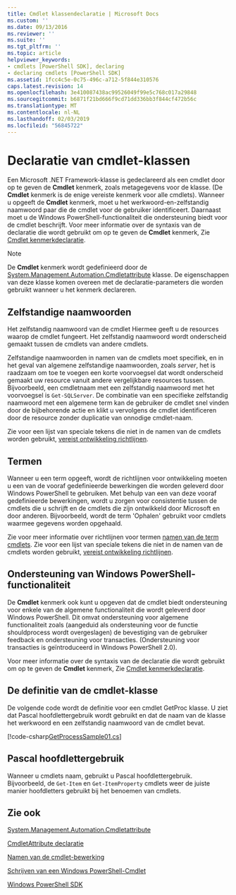 ```yaml
---
title: Cmdlet klassendeclaratie | Microsoft Docs
ms.custom: ''
ms.date: 09/13/2016
ms.reviewer: ''
ms.suite: ''
ms.tgt_pltfrm: ''
ms.topic: article
helpviewer_keywords:
- cmdlets [PowerShell SDK], declaring
- declaring cmdlets [PowerShell SDK]
ms.assetid: 1fcc4c5e-0c75-496c-a712-5f844e310576
caps.latest.revision: 14
ms.openlocfilehash: 3e410087438ac99526049f99e5c768c017a29848
ms.sourcegitcommit: b6871f21bd666f9cd71dd336bb3f844cf472b56c
ms.translationtype: MT
ms.contentlocale: nl-NL
ms.lasthandoff: 02/03/2019
ms.locfileid: "56845722"
---
```

# <a name="cmdlet-class-declaration"></a>Declaratie van cmdlet-klassen

Een Microsoft .NET Framework-klasse is gedeclareerd als een cmdlet door op te geven de **Cmdlet** kenmerk, zoals metagegevens voor de klasse. (De **Cmdlet** kenmerk is de enige vereiste kenmerk voor alle cmdlets). Wanneer u opgeeft de **Cmdlet** kenmerk, moet u het werkwoord-en-zelfstandig naamwoord paar die de cmdlet voor de gebruiker identificeert. Daarnaast moet u de Windows PowerShell-functionaliteit die ondersteuning biedt voor de cmdlet beschrijft. Voor meer informatie over de syntaxis van de declaratie die wordt gebruikt om op te geven de **Cmdlet** kenmerk, Zie [Cmdlet kenmerkdeclaratie](./cmdlet-attribute-declaration.md).

> [!NOTE]
> De **Cmdlet** kenmerk wordt gedefinieerd door de [System.Management.Automation.Cmdletattribute](/dotnet/api/System.Management.Automation.CmdletAttribute) klasse. De eigenschappen van deze klasse komen overeen met de declaratie-parameters die worden gebruikt wanneer u het kenmerk declareren.

## <a name="nouns"></a>Zelfstandige naamwoorden

Het zelfstandig naamwoord van de cmdlet Hiermee geeft u de resources waarop de cmdlet fungeert. Het zelfstandig naamwoord wordt onderscheid gemaakt tussen de cmdlets van andere cmdlets.

Zelfstandige naamwoorden in namen van de cmdlets moet specifiek, en in het geval van algemene zelfstandige naamwoorden, zoals *server*, het is raadzaam om toe te voegen een korte voorvoegsel dat wordt onderscheid gemaakt uw resource vanuit andere vergelijkbare resources tussen. Bijvoorbeeld, een cmdletnaam met een zelfstandig naamwoord met het voorvoegsel is `Get-SQLServer`. De combinatie van een specifieke zelfstandig naamwoord met een algemene term kan de gebruiker de cmdlet snel vinden door de bijbehorende actie en klikt u vervolgens de cmdlet identificeren door de resource zonder duplicatie van onnodige cmdlet-naam.

Zie voor een lijst van speciale tekens die niet in de namen van de cmdlets worden gebruikt, [vereist ontwikkeling richtlijnen](./required-development-guidelines.md).

## <a name="verbs"></a>Termen

Wanneer u een term opgeeft, wordt de richtlijnen voor ontwikkeling moeten u een van de vooraf gedefinieerde bewerkingen die worden geleverd door Windows PowerShell te gebruiken. Met behulp van een van deze vooraf gedefinieerde bewerkingen, wordt u zorgen voor consistentie tussen de cmdlets die u schrijft en de cmdlets die zijn ontwikkeld door Microsoft en door anderen. Bijvoorbeeld, wordt de term 'Ophalen' gebruikt voor cmdlets waarmee gegevens worden opgehaald.

Zie voor meer informatie over richtlijnen voor termen [namen van de term cmdlets](./approved-verbs-for-windows-powershell-commands.md). Zie voor een lijst van speciale tekens die niet in de namen van de cmdlets worden gebruikt, [vereist ontwikkeling richtlijnen](./required-development-guidelines.md).

## <a name="supporting-windows-powershell-functionality"></a>Ondersteuning van Windows PowerShell-functionaliteit

De **Cmdlet** kenmerk ook kunt u opgeven dat de cmdlet biedt ondersteuning voor enkele van de algemene functionaliteit die wordt geleverd door Windows PowerShell. Dit omvat ondersteuning voor algemene functionaliteit zoals (aangeduid als ondersteuning voor de functie shouldprocess wordt overgeslagen) de bevestiging van de gebruiker feedback en ondersteuning voor transacties. (Ondersteuning voor transacties is geïntroduceerd in Windows PowerShell 2.0).

Voor meer informatie over de syntaxis van de declaratie die wordt gebruikt om op te geven de **Cmdlet** kenmerk, Zie [Cmdlet kenmerkdeclaratie](./cmdlet-attribute-declaration.md).

## <a name="cmdlet-class-definition"></a>De definitie van de cmdlet-klasse

De volgende code wordt de definitie voor een cmdlet GetProc klasse. U ziet dat Pascal hoofdlettergebruik wordt gebruikt en dat de naam van de klasse het werkwoord en een zelfstandig naamwoord van de cmdlet bevat.

[!code-csharp[GetProcessSample01.cs](../../powershell-sdk-samples/SDK-2.0/csharp/GetProcessSample01/GetProcessSample01.cs#L33-L34 "GetProcessSample01.cs")]

## <a name="pascal-casing"></a>Pascal hoofdlettergebruik

Wanneer u cmdlets naam, gebruikt u Pascal hoofdlettergebruik. Bijvoorbeeld, de `Get-Item` en `Get-ItemProperty` cmdlets weer de juiste manier hoofdletters gebruikt bij het benoemen van cmdlets.

## <a name="see-also"></a>Zie ook

[System.Management.Automation.Cmdletattribute](/dotnet/api/System.Management.Automation.CmdletAttribute)

[CmdletAttribute declaratie](./cmdlet-attribute-declaration.md)

[Namen van de cmdlet-bewerking](./approved-verbs-for-windows-powershell-commands.md)

[Schrijven van een Windows PowerShell-Cmdlet](./writing-a-windows-powershell-cmdlet.md)

[Windows PowerShell SDK](../windows-powershell-reference.md)

